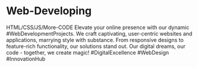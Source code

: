 # Web-Developing
HTML/CSS/JS/More-CODE
Elevate your online presence with our dynamic #WebDevelopmentProjects. 
We craft captivating, user-centric websites and applications, marrying style with substance. 
From responsive designs to feature-rich functionality, our solutions stand out. 
Our digital dreams, our code - together, we create magic! 
#DigitalExcellence #WebDesign #InnovationHub
